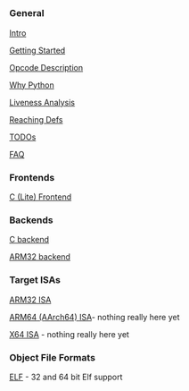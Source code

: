 ## 

### General

[Intro](../README.md)

[Getting Started](getting_started.md)

[Opcode Description](opcodes.md)

[Why Python](why_python.md)

[Liveness Analysis](liveness.md)

[Reaching Defs](use_def.md)

[TODOs](todo.md)

[FAQ](FAQ.md)

### Frontends

[C (Lite) Frontend](../FrontEndC)

### Backends

[C backend](../CodeGenC/README.md)

[ARM32 backend](../CodeGenA32/README.md)

### Target ISAs

[ARM32 ISA](../CpuA32/README.md)

[ARM64 (AArch64) ISA](../CpuA64/README.md)- nothing really here yet 

[X64 ISA](../CpuX64/README.md) - nothing really here yet 

### Object File Formats

[ELF](../Elf/README.md) - 32 and 64 bit Elf support

